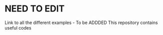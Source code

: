 # NEED TO EDIT
Link to all the different examples - To be ADDDED
This repository contains useful codes

